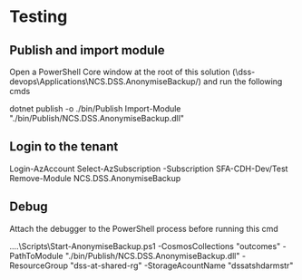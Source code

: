 ﻿# Testing

## Publish and import module

Open a PowerShell Core window at the root of this solution (\dss-devops\Applications\NCS.DSS.AnonymiseBackup/) and run the following cmds

dotnet publish -o ./bin/Publish
Import-Module "./bin/Publish/NCS.DSS.AnonymiseBackup.dll"

## Login to the tenant
Login-AzAccount
Select-AzSubscription -Subscription SFA-CDH-Dev/Test
Remove-Module NCS.DSS.AnonymiseBackup

## Debug

Attach the debugger to the PowerShell process before running this cmd

..\..\Scripts\Start-AnonymiseBackup.ps1 -CosmosCollections "outcomes" -PathToModule "./bin/Publish/NCS.DSS.AnonymiseBackup.dll" -ResourceGroup "dss-at-shared-rg" -StorageAcountName "dssatshdarmstr"